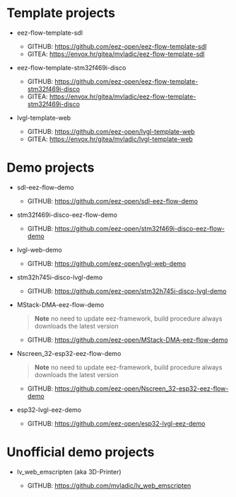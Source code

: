 # Template projects

- eez-flow-template-sdl

    - GITHUB: https://github.com/eez-open/eez-flow-template-sdl
    - GITEA:  https://envox.hr/gitea/mvladic/eez-flow-template-sdl

- eez-flow-template-stm32f469i-disco

    - GITHUB: https://github.com/eez-open/eez-flow-template-stm32f469i-disco
    - GITEA:  https://envox.hr/gitea/mvladic/eez-flow-template-stm32f469i-disco

- lvgl-template-web

    - GITHUB: https://github.com/eez-open/lvgl-template-web
    - GITEA:  https://envox.hr/gitea/mvladic/lvgl-template-web

# Demo projects

  - sdl-eez-flow-demo

      - GITHUB: https://github.com/eez-open/sdl-eez-flow-demo

  - stm32f469i-disco-eez-flow-demo

      - GITHUB: https://github.com/eez-open/stm32f469i-disco-eez-flow-demo

  - lvgl-web-demo

      - GITHUB: https://github.com/eez-open/lvgl-web-demo

  - stm32h745i-disco-lvgl-demo

      - GITHUB: https://github.com/eez-open/stm32h745i-disco-lvgl-demo

  - MStack-DMA-eez-flow-demo

      > **Note**
      > no need to update eez-framework, build procedure always downloads the latest version

      - GITHUB: https://github.com/eez-open/MStack-DMA-eez-flow-demo

  - Nscreen_32-esp32-eez-flow-demo

      > **Note**
      > no need to update eez-framework, build procedure always downloads the latest version

      - GITHUB: https://github.com/eez-open/Nscreen_32-esp32-eez-flow-demo

  - esp32-lvgl-eez-demo

      - GITHUB: https://github.com/eez-open/esp32-lvgl-eez-demo


# Unofficial demo projects

- lv_web_emscripten (aka 3D-Printer)

    - GITHUB: https://github.com/mvladic/lv_web_emscripten
